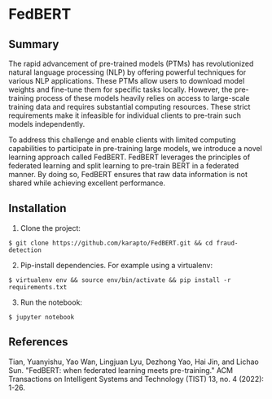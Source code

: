 # FedBERT

## Summary
The rapid advancement of pre-trained models (PTMs) has revolutionized natural language processing (NLP) by offering powerful techniques for various NLP applications. These PTMs allow users to download model weights and fine-tune them for specific tasks locally. However, the pre-training process of these models heavily relies on access to large-scale training data and requires substantial computing resources. These strict requirements make it infeasible for individual clients to pre-train such models independently.

To address this challenge and enable clients with limited computing capabilities to participate in pre-training large models, we introduce a novel learning approach called FedBERT. FedBERT leverages the principles of federated learning and split learning to pre-train BERT in a federated manner. By doing so, FedBERT ensures that raw data information is not shared while achieving excellent performance.

## Installation

1. Clone the project:

```
$ git clone https://github.com/karapto/FedBERT.git && cd fraud-detection
```

2. Pip-install dependencies. For example using a virtualenv:

```
$ virtualenv env && source env/bin/activate && pip install -r requirements.txt
```

3. Run the notebook:

```
$ jupyter notebook
```

## References
Tian, Yuanyishu, Yao Wan, Lingjuan Lyu, Dezhong Yao, Hai Jin, and Lichao Sun. "FedBERT: when federated learning meets pre-training." ACM Transactions on Intelligent Systems and Technology (TIST) 13, no. 4 (2022): 1-26.
